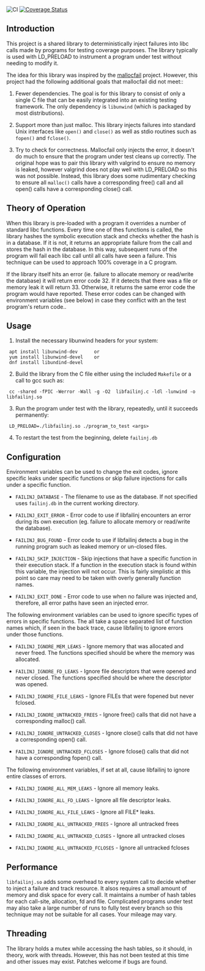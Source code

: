 ![CI]
[![Coverage Status]][Coverage Details]

## Introduction

This project is a shared library to deterministically inject failures
into libc calls made by programs for testing coverage purposes. The
library typically is used with LD_PRELOAD to instrument a program under
test without needing to modify it.

The idea for this library was inspired by the [mallocfail] project.
However, this project had the following additional goals that mallocfail
did not meet::

  1. Fewer dependencies. The goal is for this library to consist of only
     a single C file that can be easily integrated into an existing testing
     framework. The only dependency is `libunwind` (which is packaged by
     most distributions).

  2. Support more than just malloc. This library injects failures into
     standard Unix interfaces like `open()` and `close()` as well as
     stdio routines such as `fopen()` and `fclose()`.

  3. Try to check for correctness. Mallocfail only injects the error,
     it doesn't do much to ensure that the program under test cleans
     up correctly. The original hope was to pair this library with
     valgrind to ensure no memory is leaked, however valgrind does not
     play well with LD_PRELOAD so this was not possible. Instead, this
     library does some rudimentary checking to ensure all `malloc()`
     calls have a corresponding free() call and all open() calls have
     a corresponding close() call.

## Theory of Operation

When this library is pre-loaded with a program it overrides a number of
standard libc functions. Every time one of thes functions is called, the
library hashes the symbolic execution stack and checks whether the hash
is in a database. If it is not, it returns an appropriate failure from
the call and stores the hash in the database. In this way, subsequent
runs of the program will fail each libc call until all calls have seen
a failure. This technique can be used to approach 100% coverage in a C
program.

If the library itself hits an error (ie. failure to allocate memory or
read/write the database) it will return error code 32. If it detects that
there was a file or memory leak it will return 33. Otherwise, it returns
the same error code the program would have reported. These error codes can
be changed with environment variables (see below) in case they
conflict with an the test program's return code..

## Usage

   1. Install the necessary libunwind headers for your system:

     apt install libunwind-dev      or
     yum install libunwind-devel    or
     dnf install libundind-devel

   2. Build the library from the C file either using the included
      `Makefile` or a call to gcc such as:

     cc -shared -fPIC -Werror -Wall -g -O2  libfailinj.c -ldl -lunwind -o libfailinj.so

   3. Run the program under test with the library, repeatedly, until it
      succeeds permanently:

     LD_PRELOAD=./libfailinj.so ./program_to_test <args>

   4. To restart the test from the beginning, delete `failinj.db`

## Configuration

Environment variables can be used to change the exit codes, ignore
specific leaks under specific functions or skip failure injections for
calls under a specific function.

  * `FAILINJ_DATABASE` - The filename to use as the database. If not
     specified uses `failinj.db` in the current working directory.

  * `FAILINJ_EXIT_ERROR` - Error code to use if libfailinj encounters an
     error during its own execution (eg. failure to allocate memory or
     read/write the database).

  * `FAILINJ_BUG_FOUND` - Error code to use if libfailinj detects a bug
    in the running program such as leaked memory or un-closed files.

  * `FAILINJ_SKIP_INJECTION` - Skip injections that have a specific
     function in their execution stack. If a function in the execution
     stack is found within this variable, the injection will not occur.
     This is fairly simplistic at this point so care may need to be
     taken with overly generally function names.

  * `FAILINJ_EXIT_DONE` - Error code to use when no failure was injected
    and, therefore, all error paths have seen an injected error.

The following environment variables can be used to ignore specific types
of errors in specific functions. The all take a space separated list of
function names which, if seen in the back trace, cause libfailinj to
ignore errors under those functions.

  * `FAILINJ_IGNORE_MEM_LEAKS` - Ignore memory that was allocated and
    never freed. The functions specified should be where the memory was
    allocated.

  * `FAILINJ_IGNORE_FD_LEAKS` - Ignore file descriptors that were opened
    and never closed. The functions specified should be where the
    descriptor was opened.

  * `FAILINJ_IGNORE_FILE_LEAKS` - Ignore FILEs that were fopened but
    never fclosed.

  * `FAILINJ_IGNORE_UNTRACKED_FREES` - Ignore free() calls that did not
    have a corresponding malloc() call.

  * `FAILINJ_IGNORE_UNTRACKED_CLOSES` - Ignore close() calls that did not
    have a corresponding open() call.

  * `FAILINJ_IGNORE_UNTRACKED_FCLOSES` - Ignore fclose() calls that did not
    have a corresponding fopen() call.

The following environment variables, if set at all, cause libfailinj to
ignore entire classes of errors.

  * `FAILINJ_IGNORE_ALL_MEM_LEAKS` - Ignore all memory leaks.

  * `FAILINJ_IGNORE_ALL_FD_LEAKS` - Ignore all file descriptor leaks.

  * `FAILINJ_IGNORE_ALL_FILE_LEAKS` - Ignore all FILE* leaks.

  * `FAILINJ_IGNORE_ALL_UNTRACKED_FREES` - Ignore all untracked frees

  * `FAILINJ_IGNORE_ALL_UNTRACKED_CLOSES` - Ignore all untracked closes

  * `FAILINJ_IGNORE_ALL_UNTRACKED_FCLOSES` - Ignore all untracked fcloses

## Performance

`libfailinj.so` adds some overhead to every system call to decide whether
to inject a failure and track resource. It alsos requires a small amount
of memory and disk space for every call. It maintains a number of hash tables
for each call-site, allocation, fd and file. Complicated programs under test
may also take a large number of runs to fully test every branch so
this technique may not be suitable for all cases. Your mileage may vary.

## Threading

The library holds a mutex while accessing the hash tables, so
it should, in theory, work with threads. However, this has not been
tested at this time and other issues may exist. Patches welcome if
bugs are found.


[mallocfail]: https://github.com/ralight/mallocfail

[CI]: https://github.com/lsgunth/libfailinj/workflows/CI/badge.svg
[Coverage Status]: https://coveralls.io/repos/github/lsgunth/libfailinj/badge.svg?branch=main
[Coverage Details]: https://coveralls.io/github/lsgunth/libfailinj?branch=main
